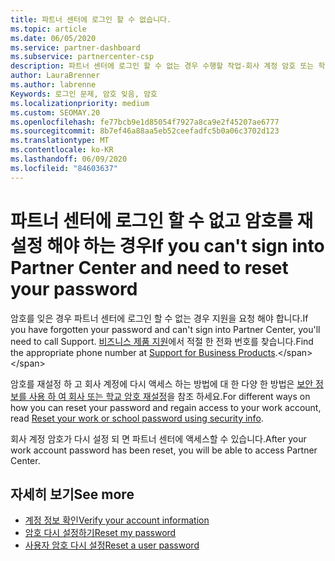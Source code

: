```yaml
---
title: 파트너 센터에 로그인 할 수 없습니다.
ms.topic: article
ms.date: 06/05/2020
ms.service: partner-dashboard
ms.subservice: partnercenter-csp
description: 파트너 센터에 로그인 할 수 없는 경우 수행할 작업-회사 계정 암호 또는 학교 계정 암호를 잊어버린 경우 해당 암호를 다시 설정 하는 방법에 대 한 정보를 포함 합니다.
author: LauraBrenner
ms.author: labrenne
Keywords: 로그인 문제, 암호 잊음, 암호
ms.localizationpriority: medium
ms.custom: SEOMAY.20
ms.openlocfilehash: fe77bcb9e1d85054f7927a8ca9e2f45207ae6777
ms.sourcegitcommit: 8b7ef46a88aa5eb52ceefadfc5b0a06c3702d123
ms.translationtype: MT
ms.contentlocale: ko-KR
ms.lasthandoff: 06/09/2020
ms.locfileid: "84603637"
---
```

# <a name="if-you-cant-sign-into-partner-center-and-need-to-reset-your-password"></a><span data-ttu-id="7149b-104">파트너 센터에 로그인 할 수 없고 암호를 재설정 해야 하는 경우</span><span class="sxs-lookup"><span data-stu-id="7149b-104">If you can't sign into Partner Center and need to reset your password</span></span>

<span data-ttu-id="7149b-105">암호를 잊은 경우 파트너 센터에 로그인 할 수 없는 경우 지원을 요청 해야 합니다.</span><span class="sxs-lookup"><span data-stu-id="7149b-105">If you have forgotten your password and can't sign into Partner Center, you'll need to call Support.</span></span> <span data-ttu-id="7149b-106">[비즈니스 제품 지원](https://docs.microsoft.com/microsoft-365/admin/contact-support-for-business-products?view=o365-worldwide&tabs=phone#ID0EAADAAA=Phone_support_)에서 적절 한 전화 번호를 찾습니다.</span><span class="sxs-lookup"><span data-stu-id="7149b-106">Find the appropriate phone number at [Support for Business Products](https://docs.microsoft.com/microsoft-365/admin/contact-support-for-business-products?view=o365-worldwide&tabs=phone#ID0EAADAAA=Phone_support_).</span></span> 

<span data-ttu-id="7149b-107">암호를 재설정 하 고 회사 계정에 다시 액세스 하는 방법에 대 한 다양 한 방법은 [보안 정보를 사용 하 여 회사 또는 학교 암호 재설정](https://docs.microsoft.com/azure/active-directory/user-help/active-directory-passwords-update-your-own-password#how-to-change-your-password)을 참조 하세요.</span><span class="sxs-lookup"><span data-stu-id="7149b-107">For different ways on how you can reset your password and regain access to your work account, read [Reset your work or school password using security info](https://docs.microsoft.com/azure/active-directory/user-help/active-directory-passwords-update-your-own-password#how-to-change-your-password).</span></span>

<span data-ttu-id="7149b-108">회사 계정 암호가 다시 설정 되 면 파트너 센터에 액세스할 수 있습니다.</span><span class="sxs-lookup"><span data-stu-id="7149b-108">After your work account password has been reset, you will be able to access Partner Center.</span></span> 

## <a name="see-more"></a><span data-ttu-id="7149b-109">자세히 보기</span><span class="sxs-lookup"><span data-stu-id="7149b-109">See more</span></span>

- [<span data-ttu-id="7149b-110">계정 정보 확인</span><span class="sxs-lookup"><span data-stu-id="7149b-110">Verify your account information</span></span>](verification-responses.md)
- [<span data-ttu-id="7149b-111">암호 다시 설정하기</span><span class="sxs-lookup"><span data-stu-id="7149b-111">Reset my password</span></span>](reset-my-pasword.md)
- [<span data-ttu-id="7149b-112">사용자 암호 다시 설정</span><span class="sxs-lookup"><span data-stu-id="7149b-112">Reset a user password</span></span>](reset-a-user-password.md)

